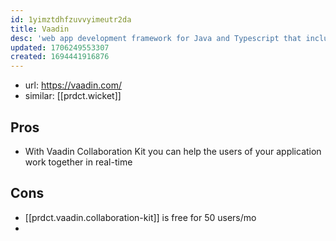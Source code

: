 ```yaml
---
id: 1yimztdhfzuvvyimeutr2da
title: Vaadin
desc: 'web app development framework for Java and Typescript that includes a large library of UI components'
updated: 1706249553307
created: 1694441916876
---
```


- url: https://vaadin.com/
- similar: [[prdct.wicket]] 

## Pros

- With Vaadin Collaboration Kit you can help the users of your application work together in real-time

## Cons

- [[prdct.vaadin.collaboration-kit]] is free for 50 users/mo
- 